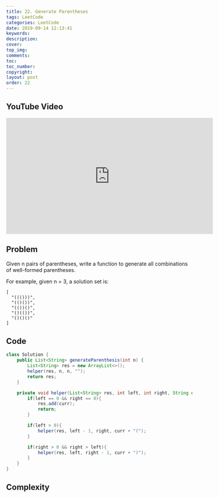 ```yaml
---
title: 22. Generate Parentheses
tags: LeetCode
categories: LeetCode
date: 2019-09-14 12:13:41
keywords:
description:
cover:
top_img:
comments:
toc:
toc_number:
copyright:
layout: post
order: 22
---
```


## YouTube Video

<iframe width="560" height="315" src="https://www.youtube.com/embed/ptYZDPk2bOg" frameborder="0" allow="accelerometer; autoplay; encrypted-media; gyroscope; picture-in-picture" allowfullscreen></iframe>

## Problem

Given n pairs of parentheses, write a function to generate all combinations of well-formed parentheses.

For example, given n = 3, a solution set is:

```
[
  "((()))",
  "(()())",
  "(())()",
  "()(())",
  "()()()"
]
```

## Code

```java
class Solution {
    public List<String> generateParenthesis(int n) {
        List<String> res = new ArrayList<>();
        helper(res, n, n, "");
        return res;
    }

    private void helper(List<String> res, int left, int right, String curr){
        if(left == 0 && right == 0){
            res.add(curr);
            return;
        }

        if(left > 0){
            helper(res, left - 1, right, curr + "(");
        }

        if(right > 0 && right > left){
            helper(res, left, right - 1, curr + ")");
        }
    }
}
```

## Complexity
